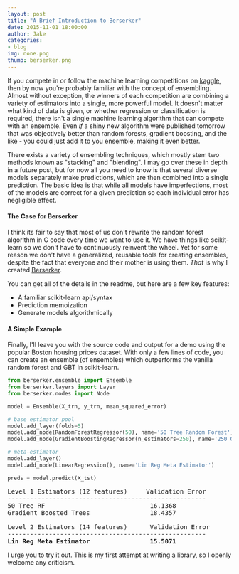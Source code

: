 ```yaml
---
layout: post
title: "A Brief Introduction to Berserker"
date: 2015-11-01 18:00:00
author: Jake
categories:
- blog
img: none.png
thumb: berserker.png
---
```


If you compete in or follow the machine learning competitions on [kaggle](http://kaggle.com), then by now you're probably familiar with the concept of ensembling.  Almost without exception, the winners of each competition are combining a variety of estimators into a single, more powerful model.  It doesn't matter what kind of data is given, or whether regression or classification is required, there isn't a single machine learning algorithm that can compete with an ensemble. Even *if* a shiny new algorithm were published tomorrow that was objectively better than random forests, gradient boosting, and the like - you could just add it to you ensemble, making it even better.

There exists a variety of ensembling techniques, which mostly stem two methods known as "stacking" and "blending".  I may go over these in depth in a future post, but for now all you need to know is that several diverse models separately make predictions, which are then combined into a single prediction.  The basic idea is that while all models have imperfections, most of the models are correct for a given prediction so each individual error has negligible effect.

#### The Case for Berserker

I think its fair to say that most of us don't rewrite the random forest algorithm in C code every time we want to use it. We have things like scikit-learn so we don't have to continuously reinvent the wheel. Yet for some reason we don't have a generalized, reusable tools for creating ensembles, despite the fact that everyone and their mother is using them.  *That* is why I created [Berserker](https://github.com/jpopham91/berserker).

You can get all of the details in the readme, but here are a few key features:

- A familiar scikit-learn api/syntax
- Prediction memoization
- Generate models algorithmically

#### A Simple Example

Finally, I'll leave you with the source code and output for a demo using the popular Boston housing prices dataset.  With only a few lines of code, you can create an ensemble (of ensembles) which outperforms the vanilla random forest and GBT in scikit-learn.

~~~python
from berserker.ensemble import Ensemble
from berserker.layers import Layer
from berserker.nodes import Node

model = Ensemble(X_trn, y_trn, mean_squared_error)

# base estimator pool
model.add_layer(folds=5)
model.add_node(RandomForestRegressor(50), name='50 Tree Random Forest')
model.add_node(GradientBoostingRegressor(n_estimators=250), name='250 Gradient Boosted Trees')

# meta-estimator
model.add_layer()
model.add_node(LinearRegression(), name='Lin Reg Meta Estimator')

preds = model.predict(X_tst)
~~~

<pre>
Level 1 Estimators (12 features)     Validation Error
-----------------------------------------------------
50 Tree RF                            16.1368
Gradient Boosted Trees                18.4357

Level 2 Estimators (14 features)      Validation Error
-----------------------------------------------------
<b>Lin Reg Meta Estimator                15.5071</b>
</pre>

I urge you to try it out.  This is my first attempt at writing a library, so I openly welcome any criticism.
